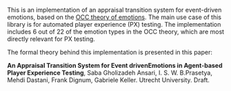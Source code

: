 This is an implementation of an appraisal transition system for event-driven emotions, based on the [OCC theory of emotions](https://doi-org.proxy.library.uu.nl/10.1017/CBO9780511571299). The main use case of this library is for automated player experience (PX) testing. The implementation includes 6 out of 22 of the emotion types in the OCC theory, which are most directly relevant for PX testing.

The formal theory behind this implementation is presented in this paper:

__An Appraisal Transition System for Event drivenEmotions in Agent-based Player Experience Testing__,
   Saba Gholizadeh Ansari,
   I. S. W. B.Prasetya,
   Mehdi Dastani,
   Frank Dignum,
   Gabriele Keller. Utrecht University. Draft.
